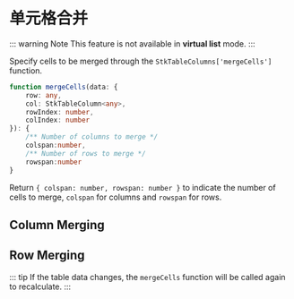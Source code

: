 # 单元格合并 <Badge type="tip" text="^0.8.0" /> 
::: warning Note
This feature is not available in **virtual list** mode.
:::

Specify cells to be merged through the `StkTableColumns['mergeCells']` function.

```ts
function mergeCells(data: {
    row: any,
    col: StkTableColumn<any>,
    rowIndex: number,
    colIndex: number
}): {
    /** Number of columns to merge */
    colspan:number, 
    /** Number of rows to merge */
    rowspan:number
}
```
Return `{ colspan: number, rowspan: number }` to indicate the number of cells to merge, `colspan` for columns and `rowspan` for rows.

## Column Merging
<demo vue="basic/merge-cells/MergeCellsCol.vue"></demo>

## Row Merging
<demo vue="basic/merge-cells/MergeCellsRow.vue"></demo>

::: tip
If the table data changes, the `mergeCells` function will be called again to recalculate.
:::
